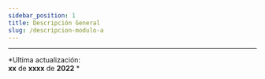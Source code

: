 ```yaml
---
sidebar_position: 1
title: Descripción General
slug: /descripcion-modulo-a
---
```


***
*Ultima actualización:   
**xx** de **xxxx** de **2022** *